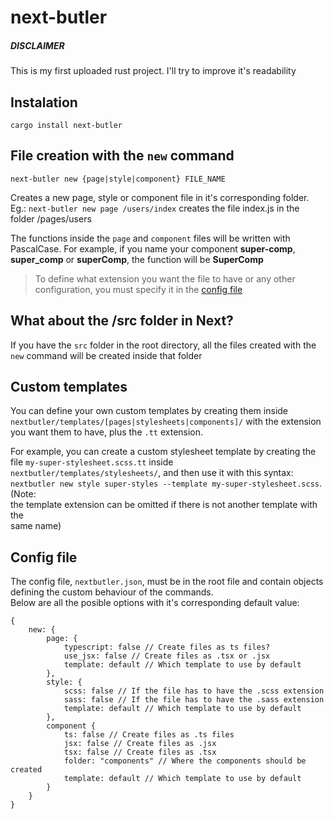 # next-butler

##### DISCLAIMER
This is my first uploaded rust project. I'll try to improve it's readability

## Instalation
```cargo install next-butler```

## File creation with the `new` command
```next-butler new {page|style|component} FILE_NAME```

Creates a new page, style or component file in it's corresponding folder.  
Eg.: `next-butler new page /users/index` creates the file index.js in the folder /pages/users

The functions inside the `page` and `component` files will be written with PascalCase. For example, if you name your component **super-comp**, **super_comp** or **superComp**, the function will be **SuperComp**

> To define what extension you want the file to have or any other configuration, you must specify it in the [config file](#config-file)

## What about the /src folder in Next?
If you have the `src` folder in the root directory, all the files created with the `new` command will be created inside that folder

## Custom templates
You can define your own custom templates by creating them inside
`nextbutler/templates/[pages|stylesheets|components]/` with the extension you
want them to have, plus the `.tt` extension.

For example, you can create a custom stylesheet template by creating the file
`my-super-stylesheet.scss.tt` inside `nextbutler/templates/stylesheets/`, and
then use it with this syntax:
`nextbutler new style super-styles --template my-super-stylesheet.scss`. (Note:  
the template extension can be omitted if there is not another template with the  
same name)

## Config file
The config file, `nextbutler.json`, must be in the root file and contain objects defining the custom behaviour of the commands.  
Below are all the posible options with it's corresponding default value:

    {
        new: {
            page: {
                typescript: false // Create files as ts files?
                use_jsx: false // Create files as .tsx or .jsx
                template: default // Which template to use by default 
            },
            style: {
                scss: false // If the file has to have the .scss extension
                sass: false // If the file has to have the .sass extension
                template: default // Which template to use by default 
            },
            component {
                ts: false // Create files as .ts files
                jsx: false // Create files as .jsx
                tsx: false // Create files as .tsx
                folder: "components" // Where the components should be created
                template: default // Which template to use by default 
            }
        }
    }

